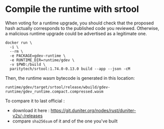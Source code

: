 # Compile the runtime with srtool

When voting for a runtime upgrade, you should check that the proposed hash actually corresponds to the published code you reviewed. Otherwise, a malicious runtime upgrade could be advertised as a legitimate one.

```docker
docker run \
  -i \
  --rm \
  -e PACKAGE=gdev-runtime \
  -e RUNTIME_DIR=runtime/gdev \
  -v $PWD:/build \
  paritytech/srtool:1.74.0-0.13.0 build --app --json -cM
```

Then, the runtime wasm bytecode is generated in this location:

```
runtime/gdev/target/srtool/release/wbuild/gdev-runtime/gdev_runtime.compact.compressed.wasm
```

To compare it to last official :

- download it here : https://git.duniter.org/nodes/rust/duniter-v2s/-/releases
- compare `sha256sum` of it and of the one you've built
